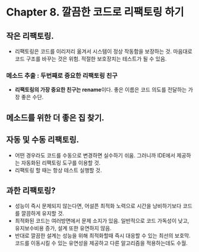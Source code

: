 # Chapter 8. 깔끔한 코드로 리팩토링 하기

## 작은 리팩토링.
- 리팩토링은 코드를 이리저리 옮겨서 시스템이 정상 작동함을 보장하는 것. 마음대로 코드 구조를 바꾸는 것은 위험. 적절한 보호장치는 테스트가 될 수 있음.

### 메소드 추출 : 두번째로 중요한 리팩토링 친구
- **리팩토링의 가장 중요한 친구는 rename**이다. 좋은 이름은 코드 의도를 전달하는 가장 좋은 수단.


## 메소드를 위한 더 좋은 집 찾기.
## 자동 및 수동 리팩토링. 
- 어떤 경우라도 코드를 수동으로 변경하면 실수하기 쉬움. 그러니까 IDE에서 제공하는 자동화된 리팩토링 도구를 이용할 것. 
- 리팩토링 할 때는 항상 테스트 실행할 것.

## 과한 리팩토링?
- 성능이 즉시 문제되지 않는다면, 어설픈 최적화 노력으로 시간을 낭비하기보다 코드를 깔끔하게 유지할 것.
- 최적화된 코드는 여러방면에서 문제 소지가 있음. 일반적으로 코드 가독성이 낮고, 유지보수비용 증가, 설계 또한 유연하지 않음.
- 반대로 깔끔한 설계는 성능을 위해 최적화할때 즉시 대응할 수 있는 최선의 보호막. 코드를 이동시킬 수 있는 유연성을 제공하고 다른 알고리즘을 적용하는데도 수월.





